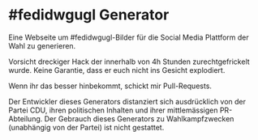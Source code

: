 #fedidwgugl  Generator
======================

Eine Webseite um #fedidwgugl-Bilder für die Social Media Plattform der Wahl zu generieren.

Vorsicht dreckiger Hack der innerhalb von 4h Stunden zurechtgefrickelt wurde.
Keine Garantie, dass er euch nicht ins Gesicht explodiert.

Wenn ihr das besser hinbekommt, schickt mir Pull-Requests.

Der Entwickler dieses Generators distanziert sich ausdrücklich von der Partei CDU,
ihren politischen Inhalten und ihrer mittlemässigen PR-Abteilung.
Der Gebrauch dieses Generators zu Wahlkampfzwecken (unabhängig von der Partei) ist nicht gestattet.
